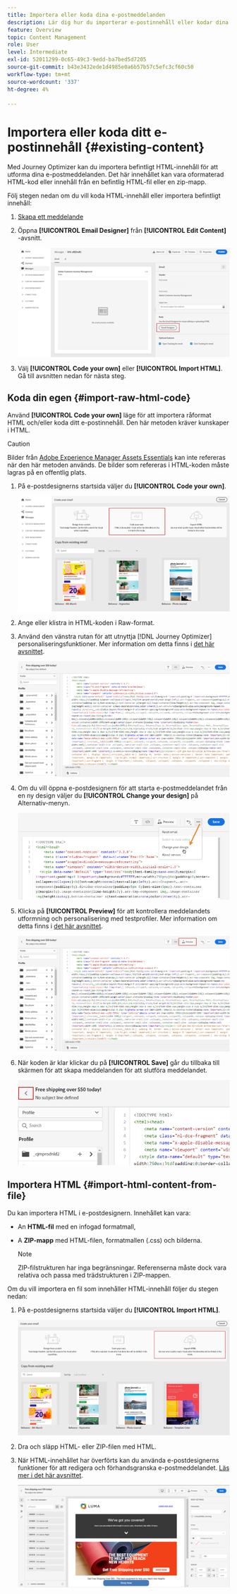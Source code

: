 ```yaml
---
title: Importera eller koda dina e-postmeddelanden
description: Lär dig hur du importerar e-postinnehåll eller kodar dina e-postmeddelanden
feature: Overview
topic: Content Management
role: User
level: Intermediate
exl-id: 52011299-0c65-49c3-9edd-ba7bed5d7205
source-git-commit: b43e3432ede1d4985e0a6b57b57c5efc3cf60c50
workflow-type: tm+mt
source-wordcount: '337'
ht-degree: 4%

---
```


# Importera eller koda ditt e-postinnehåll {#existing-content}

Med Journey Optimizer kan du importera befintligt HTML-innehåll för att utforma dina e-postmeddelanden. Det här innehållet kan vara oformaterad HTML-kod eller innehåll från en befintlig HTML-fil eller en zip-mapp.

Följ stegen nedan om du vill koda HTML-innehåll eller importera befintligt innehåll:

1. [Skapa ett meddelande](create-message.md)

1. Öppna **[!UICONTROL Email Designer]** från **[!UICONTROL Edit Content]** -avsnitt.

   ![](assets/import-html_1.png)

1. Välj **[!UICONTROL Code your own]** eller **[!UICONTROL Import HTML]**. Gå till avsnitten nedan för nästa steg.

## Koda din egen {#import-raw-html-code}

Använd **[!UICONTROL Code your own]** läge för att importera råformat HTML och/eller koda ditt e-postinnehåll. Den här metoden kräver kunskaper i HTML.

>[!CAUTION]
>
> Bilder från [Adobe Experience Manager Assets Essentials](assets-essentials.md) kan inte refereras när den här metoden används. De bilder som refereras i HTML-koden måste lagras på en offentlig plats.

1. På e-postdesignerns startsida väljer du **[!UICONTROL Code your own]**.

   ![](assets/code-your-own.png)

1. Ange eller klistra in HTML-koden i Raw-format.

1. Använd den vänstra rutan för att utnyttja [!DNL Journey Optimizer] personaliseringsfunktioner. Mer information om detta finns i [det här avsnittet](../personalization/personalize.md).

   ![](assets/code-editor.png)

1. Om du vill öppna e-postdesignern för att starta e-postmeddelandet från en ny design väljer du **[!UICONTROL Change your design]** på Alternativ-menyn.

   ![](assets/code-editor-change-design.png)

1. Klicka på **[!UICONTROL Preview]** för att kontrollera meddelandets utformning och personalisering med testprofiler. Mer information om detta finns i [det här avsnittet](preview.md).

   ![](assets/code-editor-preview.png)

1. När koden är klar klickar du på **[!UICONTROL Save]** går du tillbaka till skärmen för att skapa meddelanden för att slutföra meddelandet.

   ![](assets/code-editor-save.png)

## Importera HTML {#import-html-content-from-file}

Du kan importera HTML i e-postdesignern. Innehållet kan vara:

* An **HTML-fil** med en infogad formatmall,
* A **ZIP-mapp** med HTML-filen, formatmallen (.css) och bilderna.

   >[!NOTE]
   >
   >ZIP-filstrukturen har inga begränsningar. Referenserna måste dock vara relativa och passa med trädstrukturen i ZIP-mappen.

Om du vill importera en fil som innehåller HTML-innehåll följer du stegen nedan:

1. På e-postdesignerns startsida väljer du **[!UICONTROL Import HTML]**.

   ![](assets/import-html_2.png)

1. Dra och släpp HTML- eller ZIP-filen med HTML.

1. När HTML-innehållet har överförts kan du använda e-postdesignerns funktioner för att redigera och förhandsgranska e-postmeddelandet. [Läs mer i det här avsnittet](create-email-content.md).

   ![](assets/html-imported.png)
